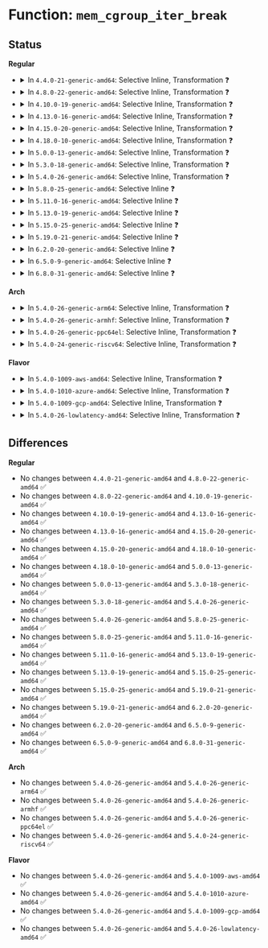 # Function: <code>mem_cgroup_iter_break</code>

## Status
<b>Regular</b>
<ul>
<li>
<details>
<summary>In <code>4.4.0-21-generic-amd64</code>: Selective Inline, Transformation ❓</summary>

```c
void mem_cgroup_iter_break(struct mem_cgroup * root, struct mem_cgroup * prev)
```

```json
{
  "name": "mem_cgroup_iter_break",
  "collision_type": "Unique Global",
  "inline_type": "Selective",
  "funcs": [
    {
      "addr": 18446744071580922416,
      "name": "mem_cgroup_iter_break",
      "external": true,
      "loc": "mm/memcontrol.c:995",
      "file": "mm/memcontrol.c",
      "inline": "not declared, inlined",
      "caller_inline": [
        "mm/memcontrol.c:mem_cgroup_out_of_memory",
        "mm/memcontrol.c:mem_cgroup_oom_synchronize",
        "mm/memcontrol.c:mem_cgroup_oom_synchronize",
        "mm/memcontrol.c:mem_cgroup_soft_limit_reclaim"
      ],
      "caller_func": [
        "mm/vmscan.c:shrink_zone",
        "mm/memcontrol.c:mem_cgroup_out_of_memory",
        "mm/memcontrol.c:mem_cgroup_oom_synchronize",
        "mm/memcontrol.c:mem_cgroup_oom_synchronize",
        "mm/memcontrol.c:mem_cgroup_soft_limit_reclaim"
      ]
    }
  ],
  "symbols": [
    {
      "addr": 18446744071580922416,
      "name": "mem_cgroup_iter_break.part.43",
      "section": ".text",
      "bind": "STB_LOCAL",
      "size": 54
    },
    {
      "addr": 18446744071580937056,
      "name": "mem_cgroup_iter_break",
      "section": ".text",
      "bind": "STB_GLOBAL",
      "size": 41
    }
  ]
}
```
</details>
</li>
<li>
<details>
<summary>In <code>4.8.0-22-generic-amd64</code>: Selective Inline, Transformation ❓</summary>

```c
void mem_cgroup_iter_break(struct mem_cgroup * root, struct mem_cgroup * prev)
```

```json
{
  "name": "mem_cgroup_iter_break",
  "collision_type": "Unique Global",
  "inline_type": "Selective",
  "funcs": [
    {
      "addr": 18446744071581088456,
      "name": "mem_cgroup_iter_break",
      "external": true,
      "loc": "mm/memcontrol.c:879",
      "file": "mm/memcontrol.c",
      "inline": "not declared, inlined",
      "caller_inline": [
        "mm/memcontrol.c:mem_cgroup_soft_limit_reclaim",
        "mm/memcontrol.c:mem_cgroup_oom_synchronize",
        "mm/memcontrol.c:mem_cgroup_oom_synchronize",
        "mm/memcontrol.c:mem_cgroup_out_of_memory"
      ],
      "caller_func": [
        "mm/vmscan.c:shrink_node",
        "mm/memcontrol.c:mem_cgroup_soft_limit_reclaim",
        "mm/memcontrol.c:mem_cgroup_oom_synchronize",
        "mm/memcontrol.c:mem_cgroup_oom_synchronize",
        "mm/memcontrol.c:mem_cgroup_out_of_memory"
      ]
    }
  ],
  "symbols": [
    {
      "addr": 18446744071581068720,
      "name": "mem_cgroup_iter_break.part.44",
      "section": ".text",
      "bind": "STB_LOCAL",
      "size": 53
    },
    {
      "addr": 18446744071581084496,
      "name": "mem_cgroup_iter_break",
      "section": ".text",
      "bind": "STB_GLOBAL",
      "size": 41
    }
  ]
}
```
</details>
</li>
<li>
<details>
<summary>In <code>4.10.0-19-generic-amd64</code>: Selective Inline, Transformation ❓</summary>

```c
void mem_cgroup_iter_break(struct mem_cgroup * root, struct mem_cgroup * prev)
```

```json
{
  "name": "mem_cgroup_iter_break",
  "collision_type": "Unique Global",
  "inline_type": "Selective",
  "funcs": [
    {
      "addr": 18446744071581163453,
      "name": "mem_cgroup_iter_break",
      "external": true,
      "loc": "mm/memcontrol.c:881",
      "file": "mm/memcontrol.c",
      "inline": "not declared, inlined",
      "caller_inline": [
        "mm/memcontrol.c:mem_cgroup_soft_limit_reclaim",
        "mm/memcontrol.c:mem_cgroup_oom_synchronize",
        "mm/memcontrol.c:mem_cgroup_oom_synchronize",
        "mm/memcontrol.c:mem_cgroup_scan_tasks"
      ],
      "caller_func": [
        "mm/vmscan.c:shrink_node",
        "mm/memcontrol.c:mem_cgroup_soft_limit_reclaim",
        "mm/memcontrol.c:mem_cgroup_oom_synchronize",
        "mm/memcontrol.c:mem_cgroup_oom_synchronize",
        "mm/memcontrol.c:mem_cgroup_scan_tasks"
      ]
    }
  ],
  "symbols": [
    {
      "addr": 18446744071581143744,
      "name": "mem_cgroup_iter_break.part.46",
      "section": ".text",
      "bind": "STB_LOCAL",
      "size": 53
    },
    {
      "addr": 18446744071581158976,
      "name": "mem_cgroup_iter_break",
      "section": ".text",
      "bind": "STB_GLOBAL",
      "size": 41
    }
  ]
}
```
</details>
</li>
<li>
<details>
<summary>In <code>4.13.0-16-generic-amd64</code>: Selective Inline, Transformation ❓</summary>

```c
void mem_cgroup_iter_break(struct mem_cgroup * root, struct mem_cgroup * prev)
```

```json
{
  "name": "mem_cgroup_iter_break",
  "collision_type": "Unique Global",
  "inline_type": "Selective",
  "funcs": [
    {
      "addr": 18446744071581211195,
      "name": "mem_cgroup_iter_break",
      "external": true,
      "loc": "mm/memcontrol.c:851",
      "file": "mm/memcontrol.c",
      "inline": "not declared, inlined",
      "caller_inline": [
        "mm/memcontrol.c:mem_cgroup_soft_limit_reclaim",
        "mm/memcontrol.c:mem_cgroup_oom_synchronize",
        "mm/memcontrol.c:mem_cgroup_oom_synchronize",
        "mm/memcontrol.c:mem_cgroup_scan_tasks"
      ],
      "caller_func": [
        "mm/vmscan.c:shrink_node",
        "mm/memcontrol.c:mem_cgroup_soft_limit_reclaim",
        "mm/memcontrol.c:mem_cgroup_oom_synchronize",
        "mm/memcontrol.c:mem_cgroup_oom_synchronize",
        "mm/memcontrol.c:mem_cgroup_scan_tasks"
      ]
    }
  ],
  "symbols": [
    {
      "addr": 18446744071581190896,
      "name": "mem_cgroup_iter_break.part.47",
      "section": ".text",
      "bind": "STB_LOCAL",
      "size": 53
    },
    {
      "addr": 18446744071581206720,
      "name": "mem_cgroup_iter_break",
      "section": ".text",
      "bind": "STB_GLOBAL",
      "size": 42
    }
  ]
}
```
</details>
</li>
<li>
<details>
<summary>In <code>4.15.0-20-generic-amd64</code>: Selective Inline, Transformation ❓</summary>

```c
void mem_cgroup_iter_break(struct mem_cgroup * root, struct mem_cgroup * prev)
```

```json
{
  "name": "mem_cgroup_iter_break",
  "collision_type": "Unique Global",
  "inline_type": "Selective",
  "funcs": [
    {
      "addr": 18446744071581341579,
      "name": "mem_cgroup_iter_break",
      "external": true,
      "loc": "mm/memcontrol.c:865",
      "file": "mm/memcontrol.c",
      "inline": "not declared, inlined",
      "caller_inline": [
        "mm/memcontrol.c:mem_cgroup_soft_limit_reclaim",
        "mm/memcontrol.c:mem_cgroup_oom_synchronize",
        "mm/memcontrol.c:mem_cgroup_oom_synchronize",
        "mm/memcontrol.c:mem_cgroup_scan_tasks"
      ],
      "caller_func": [
        "mm/vmscan.c:shrink_node",
        "mm/memcontrol.c:mem_cgroup_soft_limit_reclaim",
        "mm/memcontrol.c:mem_cgroup_oom_synchronize",
        "mm/memcontrol.c:mem_cgroup_oom_synchronize",
        "mm/memcontrol.c:mem_cgroup_scan_tasks"
      ]
    }
  ],
  "symbols": [
    {
      "addr": 18446744071581319040,
      "name": "mem_cgroup_iter_break.part.50",
      "section": ".text",
      "bind": "STB_LOCAL",
      "size": 57
    },
    {
      "addr": 18446744071581337056,
      "name": "mem_cgroup_iter_break",
      "section": ".text",
      "bind": "STB_GLOBAL",
      "size": 42
    }
  ]
}
```
</details>
</li>
<li>
<details>
<summary>In <code>4.18.0-10-generic-amd64</code>: Selective Inline, Transformation ❓</summary>

```c
void mem_cgroup_iter_break(struct mem_cgroup * root, struct mem_cgroup * prev)
```

```json
{
  "name": "mem_cgroup_iter_break",
  "collision_type": "Unique Global",
  "inline_type": "Selective",
  "funcs": [
    {
      "addr": 18446744071581489069,
      "name": "mem_cgroup_iter_break",
      "external": true,
      "loc": "mm/memcontrol.c:836",
      "file": "mm/memcontrol.c",
      "inline": "not declared, inlined",
      "caller_inline": [
        "mm/memcontrol.c:mem_cgroup_soft_limit_reclaim",
        "mm/memcontrol.c:mem_cgroup_oom_synchronize",
        "mm/memcontrol.c:mem_cgroup_oom_synchronize",
        "mm/memcontrol.c:mem_cgroup_scan_tasks"
      ],
      "caller_func": [
        "mm/vmscan.c:shrink_node"
      ]
    }
  ],
  "symbols": [
    {
      "addr": 18446744071581464800,
      "name": "mem_cgroup_iter_break.part.52",
      "section": ".text",
      "bind": "STB_LOCAL",
      "size": 56
    },
    {
      "addr": 18446744071581484976,
      "name": "mem_cgroup_iter_break",
      "section": ".text",
      "bind": "STB_GLOBAL",
      "size": 41
    }
  ]
}
```
</details>
</li>
<li>
<details>
<summary>In <code>5.0.0-13-generic-amd64</code>: Selective Inline, Transformation ❓</summary>

```c
void mem_cgroup_iter_break(struct mem_cgroup * root, struct mem_cgroup * prev)
```

```json
{
  "name": "mem_cgroup_iter_break",
  "collision_type": "Unique Global",
  "inline_type": "Selective",
  "funcs": [
    {
      "addr": 18446744071581574839,
      "name": "mem_cgroup_iter_break",
      "external": true,
      "loc": "mm/memcontrol.c:1025",
      "file": "mm/memcontrol.c",
      "inline": "not declared, inlined",
      "caller_inline": [
        "mm/memcontrol.c:mem_cgroup_soft_limit_reclaim",
        "mm/memcontrol.c:mem_cgroup_oom_trylock",
        "mm/memcontrol.c:mem_cgroup_oom_trylock",
        "mm/memcontrol.c:mem_cgroup_scan_tasks"
      ],
      "caller_func": [
        "mm/vmscan.c:shrink_node"
      ]
    }
  ],
  "symbols": [
    {
      "addr": 18446744071581549696,
      "name": "mem_cgroup_iter_break.part.52",
      "section": ".text",
      "bind": "STB_LOCAL",
      "size": 56
    },
    {
      "addr": 18446744071581570752,
      "name": "mem_cgroup_iter_break",
      "section": ".text",
      "bind": "STB_GLOBAL",
      "size": 41
    }
  ]
}
```
</details>
</li>
<li>
<details>
<summary>In <code>5.3.0-18-generic-amd64</code>: Selective Inline, Transformation ❓</summary>

```c
void mem_cgroup_iter_break(struct mem_cgroup * root, struct mem_cgroup * prev)
```

```json
{
  "name": "mem_cgroup_iter_break",
  "collision_type": "Unique Global",
  "inline_type": "Selective",
  "funcs": [
    {
      "addr": 18446744071581686094,
      "name": "mem_cgroup_iter_break",
      "external": true,
      "loc": "mm/memcontrol.c:1142",
      "file": "mm/memcontrol.c",
      "inline": "not declared, inlined",
      "caller_inline": [
        "mm/memcontrol.c:mem_cgroup_soft_limit_reclaim",
        "mm/memcontrol.c:mem_cgroup_oom_trylock",
        "mm/memcontrol.c:mem_cgroup_oom_trylock",
        "mm/memcontrol.c:mem_cgroup_scan_tasks"
      ],
      "caller_func": [
        "mm/vmscan.c:shrink_node",
        "mm/memcontrol.c:mem_cgroup_soft_limit_reclaim",
        "mm/memcontrol.c:mem_cgroup_oom_trylock",
        "mm/memcontrol.c:mem_cgroup_oom_trylock",
        "mm/memcontrol.c:mem_cgroup_scan_tasks"
      ]
    }
  ],
  "symbols": [
    {
      "addr": 18446744071581666128,
      "name": "mem_cgroup_iter_break.part.0",
      "section": ".text",
      "bind": "STB_LOCAL",
      "size": 55
    },
    {
      "addr": 18446744071581682192,
      "name": "mem_cgroup_iter_break",
      "section": ".text",
      "bind": "STB_GLOBAL",
      "size": 41
    }
  ]
}
```
</details>
</li>
<li>
<details>
<summary>In <code>5.4.0-26-generic-amd64</code>: Selective Inline, Transformation ❓</summary>

```c
void mem_cgroup_iter_break(struct mem_cgroup * root, struct mem_cgroup * prev)
```

```json
{
  "name": "mem_cgroup_iter_break",
  "collision_type": "Unique Global",
  "inline_type": "Selective",
  "funcs": [
    {
      "addr": 18446744071581758974,
      "name": "mem_cgroup_iter_break",
      "external": true,
      "loc": "mm/memcontrol.c:1153",
      "file": "mm/memcontrol.c",
      "inline": "not declared, inlined",
      "caller_inline": [
        "mm/memcontrol.c:mem_cgroup_soft_limit_reclaim",
        "mm/memcontrol.c:mem_cgroup_oom_trylock",
        "mm/memcontrol.c:mem_cgroup_oom_trylock",
        "mm/memcontrol.c:mem_cgroup_scan_tasks",
        "mm/memcontrol.c:memcg_expand_shrinker_maps"
      ],
      "caller_func": [
        "mm/memcontrol.c:mem_cgroup_soft_limit_reclaim",
        "mm/memcontrol.c:mem_cgroup_oom_trylock",
        "mm/memcontrol.c:mem_cgroup_oom_trylock",
        "mm/memcontrol.c:mem_cgroup_scan_tasks",
        "mm/memcontrol.c:memcg_expand_shrinker_maps"
      ]
    }
  ],
  "symbols": [
    {
      "addr": 18446744071581738416,
      "name": "mem_cgroup_iter_break.part.0",
      "section": ".text",
      "bind": "STB_LOCAL",
      "size": 55
    },
    {
      "addr": 18446744071581754592,
      "name": "mem_cgroup_iter_break",
      "section": ".text",
      "bind": "STB_GLOBAL",
      "size": 41
    }
  ]
}
```
</details>
</li>
<li>
<details>
<summary>In <code>5.8.0-25-generic-amd64</code>: Selective Inline ❓</summary>

```c
void mem_cgroup_iter_break(struct mem_cgroup * root, struct mem_cgroup * prev)
```

```json
{
  "name": "mem_cgroup_iter_break",
  "collision_type": "Unique Global",
  "inline_type": "Selective",
  "funcs": [
    {
      "addr": 18446744071581969934,
      "name": "mem_cgroup_iter_break",
      "external": true,
      "loc": "mm/memcontrol.c:1118",
      "file": "mm/memcontrol.c",
      "inline": "not declared, inlined",
      "caller_inline": [],
      "caller_func": [
        "mm/memcontrol.c:mem_cgroup_oom_trylock",
        "mm/memcontrol.c:mem_cgroup_oom_trylock",
        "mm/memcontrol.c:mem_cgroup_scan_tasks",
        "mm/memcontrol.c:memcg_expand_shrinker_maps"
      ]
    }
  ],
  "symbols": [
    {
      "addr": 18446744071581970112,
      "name": "mem_cgroup_iter_break",
      "section": ".text",
      "bind": "STB_GLOBAL",
      "size": 73
    }
  ]
}
```
</details>
</li>
<li>
<details>
<summary>In <code>5.11.0-16-generic-amd64</code>: Selective Inline ❓</summary>

```c
void mem_cgroup_iter_break(struct mem_cgroup * root, struct mem_cgroup * prev)
```

```json
{
  "name": "mem_cgroup_iter_break",
  "collision_type": "Unique Global",
  "inline_type": "Selective",
  "funcs": [
    {
      "addr": 18446744071582018906,
      "name": "mem_cgroup_iter_break",
      "external": true,
      "loc": "mm/memcontrol.c:1243",
      "file": "mm/memcontrol.c",
      "inline": "not declared, inlined",
      "caller_inline": [
        "mm/memcontrol.c:mem_cgroup_oom_trylock",
        "mm/memcontrol.c:mem_cgroup_oom_trylock",
        "mm/memcontrol.c:mem_cgroup_scan_tasks",
        "mm/memcontrol.c:memcg_expand_shrinker_maps"
      ],
      "caller_func": []
    }
  ],
  "symbols": [
    {
      "addr": 18446744071582023536,
      "name": "mem_cgroup_iter_break",
      "section": ".text",
      "bind": "STB_GLOBAL",
      "size": 86
    }
  ]
}
```
</details>
</li>
<li>
<details>
<summary>In <code>5.13.0-19-generic-amd64</code>: Selective Inline ❓</summary>

```c
void mem_cgroup_iter_break(struct mem_cgroup * root, struct mem_cgroup * prev)
```

```json
{
  "name": "mem_cgroup_iter_break",
  "collision_type": "Unique Global",
  "inline_type": "Selective",
  "funcs": [
    {
      "addr": 18446744071582055081,
      "name": "mem_cgroup_iter_break",
      "external": true,
      "loc": "mm/memcontrol.c:1070",
      "file": "mm/memcontrol.c",
      "inline": "not declared, inlined",
      "caller_inline": [
        "mm/memcontrol.c:mem_cgroup_soft_limit_reclaim",
        "mm/memcontrol.c:mem_cgroup_oom_trylock",
        "mm/memcontrol.c:mem_cgroup_oom_trylock",
        "mm/memcontrol.c:mem_cgroup_scan_tasks"
      ],
      "caller_func": [
        "mm/vmscan.c:prealloc_shrinker"
      ]
    }
  ],
  "symbols": [
    {
      "addr": 18446744071582050016,
      "name": "mem_cgroup_iter_break",
      "section": ".text",
      "bind": "STB_GLOBAL",
      "size": 86
    }
  ]
}
```
</details>
</li>
<li>
<details>
<summary>In <code>5.15.0-25-generic-amd64</code>: Selective Inline ❓</summary>

```c
void mem_cgroup_iter_break(struct mem_cgroup * root, struct mem_cgroup * prev)
```

```json
{
  "name": "mem_cgroup_iter_break",
  "collision_type": "Unique Global",
  "inline_type": "Selective",
  "funcs": [
    {
      "addr": 18446744071582362934,
      "name": "mem_cgroup_iter_break",
      "external": true,
      "loc": "mm/memcontrol.c:1125",
      "file": "mm/memcontrol.c",
      "inline": "not declared, inlined",
      "caller_inline": [
        "mm/memcontrol.c:mem_cgroup_soft_limit_reclaim",
        "mm/memcontrol.c:mem_cgroup_oom_trylock",
        "mm/memcontrol.c:mem_cgroup_oom_trylock",
        "mm/memcontrol.c:mem_cgroup_scan_tasks"
      ],
      "caller_func": [
        "mm/vmscan.c:prealloc_shrinker"
      ]
    }
  ],
  "symbols": [
    {
      "addr": 18446744071582356736,
      "name": "mem_cgroup_iter_break",
      "section": ".text",
      "bind": "STB_GLOBAL",
      "size": 86
    }
  ]
}
```
</details>
</li>
<li>
<details>
<summary>In <code>5.19.0-21-generic-amd64</code>: Selective Inline ❓</summary>

```c
void mem_cgroup_iter_break(struct mem_cgroup * root, struct mem_cgroup * prev)
```

```json
{
  "name": "mem_cgroup_iter_break",
  "collision_type": "Unique Global",
  "inline_type": "Selective",
  "funcs": [
    {
      "addr": 18446744071582860339,
      "name": "mem_cgroup_iter_break",
      "external": true,
      "loc": "mm/memcontrol.c:1105",
      "file": "mm/memcontrol.c",
      "inline": "not declared, inlined",
      "caller_inline": [
        "mm/memcontrol.c:mem_cgroup_soft_limit_reclaim",
        "mm/memcontrol.c:mem_cgroup_oom_trylock",
        "mm/memcontrol.c:mem_cgroup_oom_trylock",
        "mm/memcontrol.c:mem_cgroup_scan_tasks"
      ],
      "caller_func": [
        "mm/vmscan.c:prealloc_shrinker"
      ]
    }
  ],
  "symbols": [
    {
      "addr": 18446744071582848144,
      "name": "mem_cgroup_iter_break",
      "section": ".text",
      "bind": "STB_GLOBAL",
      "size": 123
    }
  ]
}
```
</details>
</li>
<li>
<details>
<summary>In <code>6.2.0-20-generic-amd64</code>: Selective Inline ❓</summary>

```c
void mem_cgroup_iter_break(struct mem_cgroup * root, struct mem_cgroup * prev)
```

```json
{
  "name": "mem_cgroup_iter_break",
  "collision_type": "Unique Global",
  "inline_type": "Selective",
  "funcs": [
    {
      "addr": 18446744071583407651,
      "name": "mem_cgroup_iter_break",
      "external": true,
      "loc": "mm/memcontrol.c:1185",
      "file": "mm/memcontrol.c",
      "inline": "not declared, inlined",
      "caller_inline": [
        "mm/memcontrol.c:mem_cgroup_soft_limit_reclaim",
        "mm/memcontrol.c:mem_cgroup_oom_trylock",
        "mm/memcontrol.c:mem_cgroup_oom_trylock",
        "mm/memcontrol.c:mem_cgroup_scan_tasks"
      ],
      "caller_func": [
        "mm/vmscan.c:lru_gen_seq_stop",
        "mm/vmscan.c:lru_gen_seq_stop",
        "mm/vmscan.c:__prealloc_shrinker"
      ]
    }
  ],
  "symbols": [
    {
      "addr": 18446744071583394016,
      "name": "mem_cgroup_iter_break",
      "section": ".text",
      "bind": "STB_GLOBAL",
      "size": 123
    }
  ]
}
```
</details>
</li>
<li>
<details>
<summary>In <code>6.5.0-9-generic-amd64</code>: Selective Inline ❓</summary>

```c
void mem_cgroup_iter_break(struct mem_cgroup * root, struct mem_cgroup * prev)
```

```json
{
  "name": "mem_cgroup_iter_break",
  "collision_type": "Unique Global",
  "inline_type": "Selective",
  "funcs": [
    {
      "addr": 18446744071583627996,
      "name": "mem_cgroup_iter_break",
      "external": true,
      "loc": "mm/memcontrol.c:1210",
      "file": "mm/memcontrol.c",
      "inline": "not declared, inlined",
      "caller_inline": [
        "mm/memcontrol.c:mem_cgroup_soft_limit_reclaim",
        "mm/memcontrol.c:mem_cgroup_oom_trylock",
        "mm/memcontrol.c:mem_cgroup_oom_trylock",
        "mm/memcontrol.c:mem_cgroup_scan_tasks"
      ],
      "caller_func": [
        "mm/vmscan.c:lru_gen_seq_stop",
        "mm/vmscan.c:lru_gen_seq_stop",
        "mm/vmscan.c:lru_gen_age_node",
        "mm/vmscan.c:__prealloc_shrinker"
      ]
    }
  ],
  "symbols": [
    {
      "addr": 18446744071583613296,
      "name": "mem_cgroup_iter_break",
      "section": ".text",
      "bind": "STB_GLOBAL",
      "size": 123
    }
  ]
}
```
</details>
</li>
<li>
<details>
<summary>In <code>6.8.0-31-generic-amd64</code>: Selective Inline ❓</summary>

```c
void mem_cgroup_iter_break(struct mem_cgroup * root, struct mem_cgroup * prev)
```

```json
{
  "name": "mem_cgroup_iter_break",
  "collision_type": "Unique Global",
  "inline_type": "Selective",
  "funcs": [
    {
      "addr": 18446744071583822604,
      "name": "mem_cgroup_iter_break",
      "external": true,
      "loc": "mm/memcontrol.c:1261",
      "file": "mm/memcontrol.c",
      "inline": "not declared, inlined",
      "caller_inline": [
        "mm/memcontrol.c:mem_cgroup_soft_limit_reclaim",
        "mm/memcontrol.c:mem_cgroup_oom_trylock",
        "mm/memcontrol.c:mem_cgroup_oom_trylock",
        "mm/memcontrol.c:mem_cgroup_scan_tasks"
      ],
      "caller_func": [
        "mm/vmscan.c:lru_gen_seq_stop",
        "mm/vmscan.c:lru_gen_seq_stop",
        "mm/vmscan.c:lru_gen_age_node",
        "mm/shrinker.c:shrinker_alloc",
        "mm/zswap.c:zswap_pool_destroy",
        "mm/zswap.c:shrink_worker"
      ]
    }
  ],
  "symbols": [
    {
      "addr": 18446744071583808192,
      "name": "mem_cgroup_iter_break",
      "section": ".text",
      "bind": "STB_GLOBAL",
      "size": 123
    }
  ]
}
```
</details>
</li>
</ul>
<b>Arch</b>
<ul>
<li>
<details>
<summary>In <code>5.4.0-26-generic-arm64</code>: Selective Inline, Transformation ❓</summary>

```c
void mem_cgroup_iter_break(struct mem_cgroup * root, struct mem_cgroup * prev)
```

```json
{
  "name": "mem_cgroup_iter_break",
  "collision_type": "Unique Global",
  "inline_type": "Selective",
  "funcs": [
    {
      "addr": 18446603336493212680,
      "name": "mem_cgroup_iter_break",
      "external": true,
      "loc": "mm/memcontrol.c:1153",
      "file": "mm/memcontrol.c",
      "inline": "not declared, inlined",
      "caller_inline": [
        "mm/memcontrol.c:mem_cgroup_soft_limit_reclaim",
        "mm/memcontrol.c:mem_cgroup_oom_trylock",
        "mm/memcontrol.c:mem_cgroup_oom_trylock",
        "mm/memcontrol.c:mem_cgroup_scan_tasks",
        "mm/memcontrol.c:memcg_expand_shrinker_maps"
      ],
      "caller_func": []
    }
  ],
  "symbols": [
    {
      "addr": 18446603336493191800,
      "name": "mem_cgroup_iter_break.part.0",
      "section": ".text",
      "bind": "STB_LOCAL",
      "size": 68
    },
    {
      "addr": 18446603336493208096,
      "name": "mem_cgroup_iter_break",
      "section": ".text",
      "bind": "STB_GLOBAL",
      "size": 76
    }
  ]
}
```
</details>
</li>
<li>
<details>
<summary>In <code>5.4.0-26-generic-armhf</code>: Selective Inline, Transformation ❓</summary>

```c
void mem_cgroup_iter_break(struct mem_cgroup * root, struct mem_cgroup * prev)
```

```json
{
  "name": "mem_cgroup_iter_break",
  "collision_type": "Unique Global",
  "inline_type": "Selective",
  "funcs": [
    {
      "addr": 3226843336,
      "name": "mem_cgroup_iter_break",
      "external": true,
      "loc": "mm/memcontrol.c:1153",
      "file": "mm/memcontrol.c",
      "inline": "not declared, inlined",
      "caller_inline": [
        "mm/memcontrol.c:mem_cgroup_soft_limit_reclaim",
        "mm/memcontrol.c:mem_cgroup_oom_trylock",
        "mm/memcontrol.c:mem_cgroup_oom_trylock",
        "mm/memcontrol.c:mem_cgroup_scan_tasks",
        "mm/memcontrol.c:memcg_expand_shrinker_maps"
      ],
      "caller_func": []
    }
  ],
  "symbols": [
    {
      "addr": 3226823656,
      "name": "mem_cgroup_iter_break.part.0",
      "section": ".text",
      "bind": "STB_LOCAL",
      "size": 136
    },
    {
      "addr": 3226838820,
      "name": "mem_cgroup_iter_break",
      "section": ".text",
      "bind": "STB_GLOBAL",
      "size": 60
    }
  ]
}
```
</details>
</li>
<li>
<details>
<summary>In <code>5.4.0-26-generic-ppc64el</code>: Selective Inline, Transformation ❓</summary>

```c
void mem_cgroup_iter_break(struct mem_cgroup * root, struct mem_cgroup * prev)
```

```json
{
  "name": "mem_cgroup_iter_break",
  "collision_type": "Unique Global",
  "inline_type": "Selective",
  "funcs": [
    {
      "addr": 13835058055286723656,
      "name": "mem_cgroup_iter_break",
      "external": true,
      "loc": "mm/memcontrol.c:1153",
      "file": "mm/memcontrol.c",
      "inline": "not declared, inlined",
      "caller_inline": [
        "mm/memcontrol.c:mem_cgroup_soft_limit_reclaim",
        "mm/memcontrol.c:mem_cgroup_oom_trylock",
        "mm/memcontrol.c:mem_cgroup_oom_trylock",
        "mm/memcontrol.c:mem_cgroup_scan_tasks",
        "mm/memcontrol.c:memcg_expand_shrinker_maps"
      ],
      "caller_func": [
        "mm/memcontrol.c:mem_cgroup_soft_limit_reclaim",
        "mm/memcontrol.c:mem_cgroup_oom_trylock",
        "mm/memcontrol.c:mem_cgroup_oom_trylock",
        "mm/memcontrol.c:mem_cgroup_scan_tasks",
        "mm/memcontrol.c:memcg_expand_shrinker_maps"
      ]
    }
  ],
  "symbols": [
    {
      "addr": 13835058055286691760,
      "name": "mem_cgroup_iter_break.part.0",
      "section": ".text",
      "bind": "STB_LOCAL",
      "size": 196
    },
    {
      "addr": 13835058055286716448,
      "name": "mem_cgroup_iter_break",
      "section": ".text",
      "bind": "STB_GLOBAL",
      "size": 68
    }
  ]
}
```
</details>
</li>
<li>
<details>
<summary>In <code>5.4.0-24-generic-riscv64</code>: Selective Inline, Transformation ❓</summary>

```c
void mem_cgroup_iter_break(struct mem_cgroup * root, struct mem_cgroup * prev)
```

```json
{
  "name": "mem_cgroup_iter_break",
  "collision_type": "Unique Global",
  "inline_type": "Selective",
  "funcs": [
    {
      "addr": 18446743936272989310,
      "name": "mem_cgroup_iter_break",
      "external": true,
      "loc": "mm/memcontrol.c:1153",
      "file": "mm/memcontrol.c",
      "inline": "not declared, inlined",
      "caller_inline": [
        "mm/memcontrol.c:mem_cgroup_soft_limit_reclaim",
        "mm/memcontrol.c:mem_cgroup_oom_trylock",
        "mm/memcontrol.c:mem_cgroup_oom_trylock",
        "mm/memcontrol.c:mem_cgroup_scan_tasks",
        "mm/memcontrol.c:memcg_expand_shrinker_maps"
      ],
      "caller_func": []
    }
  ],
  "symbols": [
    {
      "addr": 18446743936272971856,
      "name": "mem_cgroup_iter_break.part.0",
      "section": ".text",
      "bind": "STB_LOCAL",
      "size": 116
    },
    {
      "addr": 18446743936272985444,
      "name": "mem_cgroup_iter_break",
      "section": ".text",
      "bind": "STB_GLOBAL",
      "size": 68
    }
  ]
}
```
</details>
</li>
</ul>
<b>Flavor</b>
<ul>
<li>
<details>
<summary>In <code>5.4.0-1009-aws-amd64</code>: Selective Inline, Transformation ❓</summary>

```c
void mem_cgroup_iter_break(struct mem_cgroup * root, struct mem_cgroup * prev)
```

```json
{
  "name": "mem_cgroup_iter_break",
  "collision_type": "Unique Global",
  "inline_type": "Selective",
  "funcs": [
    {
      "addr": 18446744071581727710,
      "name": "mem_cgroup_iter_break",
      "external": true,
      "loc": "mm/memcontrol.c:1153",
      "file": "mm/memcontrol.c",
      "inline": "not declared, inlined",
      "caller_inline": [
        "mm/memcontrol.c:mem_cgroup_soft_limit_reclaim",
        "mm/memcontrol.c:mem_cgroup_oom_trylock",
        "mm/memcontrol.c:mem_cgroup_oom_trylock",
        "mm/memcontrol.c:mem_cgroup_scan_tasks",
        "mm/memcontrol.c:memcg_expand_shrinker_maps"
      ],
      "caller_func": [
        "mm/memcontrol.c:mem_cgroup_soft_limit_reclaim",
        "mm/memcontrol.c:mem_cgroup_oom_trylock",
        "mm/memcontrol.c:mem_cgroup_oom_trylock",
        "mm/memcontrol.c:mem_cgroup_scan_tasks",
        "mm/memcontrol.c:memcg_expand_shrinker_maps"
      ]
    }
  ],
  "symbols": [
    {
      "addr": 18446744071581707152,
      "name": "mem_cgroup_iter_break.part.0",
      "section": ".text",
      "bind": "STB_LOCAL",
      "size": 55
    },
    {
      "addr": 18446744071581723328,
      "name": "mem_cgroup_iter_break",
      "section": ".text",
      "bind": "STB_GLOBAL",
      "size": 41
    }
  ]
}
```
</details>
</li>
<li>
<details>
<summary>In <code>5.4.0-1010-azure-amd64</code>: Selective Inline, Transformation ❓</summary>

```c
void mem_cgroup_iter_break(struct mem_cgroup * root, struct mem_cgroup * prev)
```

```json
{
  "name": "mem_cgroup_iter_break",
  "collision_type": "Unique Global",
  "inline_type": "Selective",
  "funcs": [
    {
      "addr": 18446744071581666494,
      "name": "mem_cgroup_iter_break",
      "external": true,
      "loc": "mm/memcontrol.c:1153",
      "file": "mm/memcontrol.c",
      "inline": "not declared, inlined",
      "caller_inline": [
        "mm/memcontrol.c:mem_cgroup_soft_limit_reclaim",
        "mm/memcontrol.c:mem_cgroup_oom_trylock",
        "mm/memcontrol.c:mem_cgroup_oom_trylock",
        "mm/memcontrol.c:mem_cgroup_scan_tasks",
        "mm/memcontrol.c:memcg_expand_shrinker_maps"
      ],
      "caller_func": [
        "mm/memcontrol.c:mem_cgroup_soft_limit_reclaim",
        "mm/memcontrol.c:mem_cgroup_oom_trylock",
        "mm/memcontrol.c:mem_cgroup_oom_trylock",
        "mm/memcontrol.c:mem_cgroup_scan_tasks",
        "mm/memcontrol.c:memcg_expand_shrinker_maps"
      ]
    }
  ],
  "symbols": [
    {
      "addr": 18446744071581646144,
      "name": "mem_cgroup_iter_break.part.0",
      "section": ".text",
      "bind": "STB_LOCAL",
      "size": 55
    },
    {
      "addr": 18446744071581662128,
      "name": "mem_cgroup_iter_break",
      "section": ".text",
      "bind": "STB_GLOBAL",
      "size": 41
    }
  ]
}
```
</details>
</li>
<li>
<details>
<summary>In <code>5.4.0-1009-gcp-amd64</code>: Selective Inline, Transformation ❓</summary>

```c
void mem_cgroup_iter_break(struct mem_cgroup * root, struct mem_cgroup * prev)
```

```json
{
  "name": "mem_cgroup_iter_break",
  "collision_type": "Unique Global",
  "inline_type": "Selective",
  "funcs": [
    {
      "addr": 18446744071581719022,
      "name": "mem_cgroup_iter_break",
      "external": true,
      "loc": "mm/memcontrol.c:1153",
      "file": "mm/memcontrol.c",
      "inline": "not declared, inlined",
      "caller_inline": [
        "mm/memcontrol.c:mem_cgroup_soft_limit_reclaim",
        "mm/memcontrol.c:mem_cgroup_oom_trylock",
        "mm/memcontrol.c:mem_cgroup_oom_trylock",
        "mm/memcontrol.c:mem_cgroup_scan_tasks",
        "mm/memcontrol.c:memcg_expand_shrinker_maps"
      ],
      "caller_func": [
        "mm/memcontrol.c:mem_cgroup_soft_limit_reclaim",
        "mm/memcontrol.c:mem_cgroup_oom_trylock",
        "mm/memcontrol.c:mem_cgroup_oom_trylock",
        "mm/memcontrol.c:mem_cgroup_scan_tasks",
        "mm/memcontrol.c:memcg_expand_shrinker_maps"
      ]
    }
  ],
  "symbols": [
    {
      "addr": 18446744071581698464,
      "name": "mem_cgroup_iter_break.part.0",
      "section": ".text",
      "bind": "STB_LOCAL",
      "size": 55
    },
    {
      "addr": 18446744071581714640,
      "name": "mem_cgroup_iter_break",
      "section": ".text",
      "bind": "STB_GLOBAL",
      "size": 41
    }
  ]
}
```
</details>
</li>
<li>
<details>
<summary>In <code>5.4.0-26-lowlatency-amd64</code>: Selective Inline, Transformation ❓</summary>

```c
void mem_cgroup_iter_break(struct mem_cgroup * root, struct mem_cgroup * prev)
```

```json
{
  "name": "mem_cgroup_iter_break",
  "collision_type": "Unique Global",
  "inline_type": "Selective",
  "funcs": [
    {
      "addr": 18446744071581786926,
      "name": "mem_cgroup_iter_break",
      "external": true,
      "loc": "mm/memcontrol.c:1153",
      "file": "mm/memcontrol.c",
      "inline": "not declared, inlined",
      "caller_inline": [
        "mm/memcontrol.c:mem_cgroup_soft_limit_reclaim",
        "mm/memcontrol.c:mem_cgroup_oom_trylock",
        "mm/memcontrol.c:mem_cgroup_oom_trylock",
        "mm/memcontrol.c:mem_cgroup_scan_tasks",
        "mm/memcontrol.c:memcg_expand_shrinker_maps"
      ],
      "caller_func": [
        "mm/memcontrol.c:mem_cgroup_soft_limit_reclaim",
        "mm/memcontrol.c:mem_cgroup_oom_trylock",
        "mm/memcontrol.c:mem_cgroup_oom_trylock",
        "mm/memcontrol.c:mem_cgroup_scan_tasks",
        "mm/memcontrol.c:memcg_expand_shrinker_maps"
      ]
    }
  ],
  "symbols": [
    {
      "addr": 18446744071581766336,
      "name": "mem_cgroup_iter_break.part.0",
      "section": ".text",
      "bind": "STB_LOCAL",
      "size": 79
    },
    {
      "addr": 18446744071581782192,
      "name": "mem_cgroup_iter_break",
      "section": ".text",
      "bind": "STB_GLOBAL",
      "size": 41
    }
  ]
}
```
</details>
</li>
</ul>

## Differences
<b>Regular</b>
<ul>
<li>
No changes between <code>4.4.0-21-generic-amd64</code> and <code>4.8.0-22-generic-amd64</code> ✅
</li>
<li>
No changes between <code>4.8.0-22-generic-amd64</code> and <code>4.10.0-19-generic-amd64</code> ✅
</li>
<li>
No changes between <code>4.10.0-19-generic-amd64</code> and <code>4.13.0-16-generic-amd64</code> ✅
</li>
<li>
No changes between <code>4.13.0-16-generic-amd64</code> and <code>4.15.0-20-generic-amd64</code> ✅
</li>
<li>
No changes between <code>4.15.0-20-generic-amd64</code> and <code>4.18.0-10-generic-amd64</code> ✅
</li>
<li>
No changes between <code>4.18.0-10-generic-amd64</code> and <code>5.0.0-13-generic-amd64</code> ✅
</li>
<li>
No changes between <code>5.0.0-13-generic-amd64</code> and <code>5.3.0-18-generic-amd64</code> ✅
</li>
<li>
No changes between <code>5.3.0-18-generic-amd64</code> and <code>5.4.0-26-generic-amd64</code> ✅
</li>
<li>
No changes between <code>5.4.0-26-generic-amd64</code> and <code>5.8.0-25-generic-amd64</code> ✅
</li>
<li>
No changes between <code>5.8.0-25-generic-amd64</code> and <code>5.11.0-16-generic-amd64</code> ✅
</li>
<li>
No changes between <code>5.11.0-16-generic-amd64</code> and <code>5.13.0-19-generic-amd64</code> ✅
</li>
<li>
No changes between <code>5.13.0-19-generic-amd64</code> and <code>5.15.0-25-generic-amd64</code> ✅
</li>
<li>
No changes between <code>5.15.0-25-generic-amd64</code> and <code>5.19.0-21-generic-amd64</code> ✅
</li>
<li>
No changes between <code>5.19.0-21-generic-amd64</code> and <code>6.2.0-20-generic-amd64</code> ✅
</li>
<li>
No changes between <code>6.2.0-20-generic-amd64</code> and <code>6.5.0-9-generic-amd64</code> ✅
</li>
<li>
No changes between <code>6.5.0-9-generic-amd64</code> and <code>6.8.0-31-generic-amd64</code> ✅
</li>
</ul>
<b>Arch</b>
<ul>
<li>
No changes between <code>5.4.0-26-generic-amd64</code> and <code>5.4.0-26-generic-arm64</code> ✅
</li>
<li>
No changes between <code>5.4.0-26-generic-amd64</code> and <code>5.4.0-26-generic-armhf</code> ✅
</li>
<li>
No changes between <code>5.4.0-26-generic-amd64</code> and <code>5.4.0-26-generic-ppc64el</code> ✅
</li>
<li>
No changes between <code>5.4.0-26-generic-amd64</code> and <code>5.4.0-24-generic-riscv64</code> ✅
</li>
</ul>
<b>Flavor</b>
<ul>
<li>
No changes between <code>5.4.0-26-generic-amd64</code> and <code>5.4.0-1009-aws-amd64</code> ✅
</li>
<li>
No changes between <code>5.4.0-26-generic-amd64</code> and <code>5.4.0-1010-azure-amd64</code> ✅
</li>
<li>
No changes between <code>5.4.0-26-generic-amd64</code> and <code>5.4.0-1009-gcp-amd64</code> ✅
</li>
<li>
No changes between <code>5.4.0-26-generic-amd64</code> and <code>5.4.0-26-lowlatency-amd64</code> ✅
</li>
</ul>
